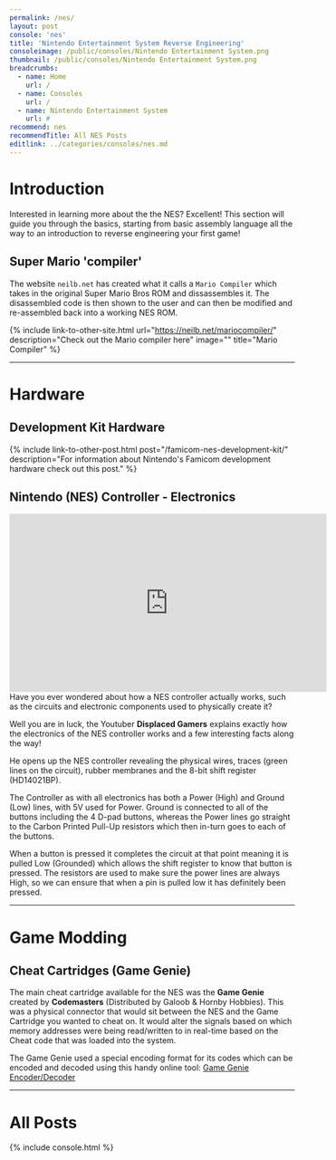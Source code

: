 ```yaml
---
permalink: /nes/
layout: post
console: 'nes'
title: 'Nintendo Entertainment System Reverse Engineering'
consoleimage: /public/consoles/Nintendo Entertainment System.png
thumbnail: /public/consoles/Nintendo Entertainment System.png
breadcrumbs:
  - name: Home
    url: /
  - name: Consoles
    url: /
  - name: Nintendo Entertainment System
    url: #
recommend: nes
recommendTitle: All NES Posts
editlink: ../categories/consoles/nes.md
---
```


# Introduction
Interested in learning more about the the NES? Excellent! This section will guide you through the basics, starting from basic assembly language all the way to an introduction to reverse engineering your first game!


## Super Mario 'compiler'
The website `neilb.net` has created what it calls a `Mario Compiler` which takes in the original Super Mario Bros ROM and dissassembles it.
The disassembled code is then shown to the user and can then be modified and re-assembled back into a working NES ROM.

{% include link-to-other-site.html url="https://neilb.net/mariocompiler/" description="Check out the Mario compiler here" image="" title="Mario Compiler"  %}

---
# Hardware

## Development Kit Hardware
{% include link-to-other-post.html post="/famicom-nes-development-kit/" description="For information about Nintendo's Famicom development hardware check out this post." %}

## Nintendo (NES) Controller - Electronics
<section class="postSection">
    <iframe class="wow slideInLeft postImage" width="560" height="315" src="https://www.youtube.com/embed/dahbvSYV0KA" frameborder="0" allow="accelerometer; autoplay; encrypted-media; gyroscope; picture-in-picture" allowfullscreen></iframe>
<div markdown="1">
Have you ever wondered about how a NES controller actually works, such as the circuits and electronic components used to physically create it? 
  
  Well you are in luck, the Youtuber **Displaced Gamers** explains exactly how the electronics of the NES controller works and a few interesting facts along the way!
  
He opens up the NES controller revealing the physical wires, traces (green lines on the circuit), rubber membranes and the 8-bit shift register (HD14021BP).
  
  The Controller as with all electronics has both a Power (High) and Ground (Low) lines, with 5V used for Power. Ground is connected to all of the buttons including the 4 D-pad buttons, whereas the Power lines go straight to the Carbon Printed Pull-Up resistors which then in-turn goes to each of the buttons. 
  
  When a button is pressed it completes the circuit at that point meaning it is pulled Low (Grounded) which allows the shift register to know that button is pressed. The resistors are used to make sure the power lines are always High, so we can ensure that when a pin is pulled low it has definitely been pressed.
</div>
</section>

---
# Game Modding

## Cheat Cartridges (Game Genie)
The main cheat cartridge available for the NES was the **Game Genie** created by **Codemasters** (Distributed by Galoob & Hornby Hobbies). This was a physical connector that would sit between the NES and the Game Cartridge you wanted to cheat on. It would alter the signals based on which memory addresses were being read/written to in real-time based on the Cheat code that was loaded into the system.

The Game Genie used a special encoding format for its codes which can be encoded and decoded using this handy online tool:
[Game Genie Encoder/Decoder](https://games.technoplaza.net/ggencoder/js/)

---
# All Posts
<div>

{% include console.html %}
</div>
